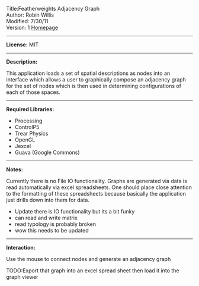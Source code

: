 Title:Featherweights Adjacency Graph  
Author: Robin Willis  
Modified: 7/30/11  
Version:  1 
[Homepage](http://code.robincwillis.com)
___
**License:** MIT
___
**Description:**

This application loads a set of spatial descriptions as nodes into an interface which allows a user to graphically compose an adjacency graph for the set of nodes which is then used in determining configurations of each of those spaces.
___
**Required Libraries:**
- Processing
- ControlP5
- Trear Physics
- OpenGL
- Jexcel
- Guava (Google Commons)

___
**Notes:**

Currently there is no File IO functionality. Graphs are generated via data is read automatically via excel spreadsheets. One should place close attention to the formatting of these spreadsheets because basically the application just drills down into them for data.

- Update there is IO functionality but its a bit funky
- can read and write matrix
- read typology is probably broken
- wow this needs to be updated

___
**Interaction:**

Use the mouse to connect nodes and generate an adjacency graph

TODO:Export that graph into an excel spread sheet then load it into the graph viewer

